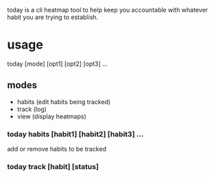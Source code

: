 today is a cli heatmap tool to help keep you accountable with whatever habit you are trying to establish.

# usage
today [mode] [opt1] [opt2] [opt3] ... 
## modes
- habits (edit habits being tracked)
- track (log)
- view (display heatmaps)

### today **habits** [habit1] [habit2] [habit3] ... 
add or remove habits to be tracked

### today **track** [habit] [status]



